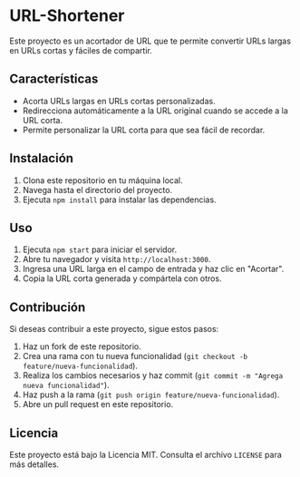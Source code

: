 # URL-Shortener

Este proyecto es un acortador de URL que te permite convertir URLs largas en URLs cortas y fáciles de compartir.

## Características

- Acorta URLs largas en URLs cortas personalizadas.
- Redirecciona automáticamente a la URL original cuando se accede a la URL corta.
- Permite personalizar la URL corta para que sea fácil de recordar.

## Instalación

1. Clona este repositorio en tu máquina local.
2. Navega hasta el directorio del proyecto.
3. Ejecuta `npm install` para instalar las dependencias.

## Uso

1. Ejecuta `npm start` para iniciar el servidor.
2. Abre tu navegador y visita `http://localhost:3000`.
3. Ingresa una URL larga en el campo de entrada y haz clic en "Acortar".
4. Copia la URL corta generada y compártela con otros.

## Contribución

Si deseas contribuir a este proyecto, sigue estos pasos:

1. Haz un fork de este repositorio.
2. Crea una rama con tu nueva funcionalidad (`git checkout -b feature/nueva-funcionalidad`).
3. Realiza los cambios necesarios y haz commit (`git commit -m "Agrega nueva funcionalidad"`).
4. Haz push a la rama (`git push origin feature/nueva-funcionalidad`).
5. Abre un pull request en este repositorio.

## Licencia

Este proyecto está bajo la Licencia MIT. Consulta el archivo `LICENSE` para más detalles.